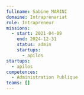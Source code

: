 ```yaml
---
fullname: Sabine MARINI
domaine: Intraprenariat
role: Intrapreneur
missions:
  - start: 2021-04-09
    end: 2024-12-31
    status: admin
    startups:
      - apilos
startups:
  - apilos
competences:
  - Administration Publique
teams: []
---
```


